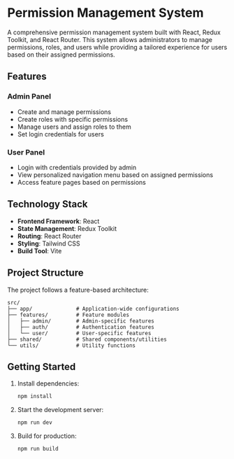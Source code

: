 # Permission Management System

A comprehensive permission management system built with React, Redux Toolkit, and React Router. This system allows administrators to manage permissions, roles, and users while providing a tailored experience for users based on their assigned permissions.

## Features

### Admin Panel
- Create and manage permissions
- Create roles with specific permissions
- Manage users and assign roles to them
- Set login credentials for users

### User Panel
- Login with credentials provided by admin
- View personalized navigation menu based on assigned permissions
- Access feature pages based on permissions

## Technology Stack

- **Frontend Framework**: React
- **State Management**: Redux Toolkit
- **Routing**: React Router
- **Styling**: Tailwind CSS
- **Build Tool**: Vite

## Project Structure

The project follows a feature-based architecture:

```
src/
├── app/              # Application-wide configurations
├── features/         # Feature modules
│   ├── admin/        # Admin-specific features
│   ├── auth/         # Authentication features
│   └── user/         # User-specific features
├── shared/           # Shared components/utilities
└── utils/            # Utility functions
```

## Getting Started

1. Install dependencies:
   ```bash
   npm install
   ```

2. Start the development server:
   ```bash
   npm run dev
   ```

3. Build for production:
   ```bash
   npm run build
   ```

